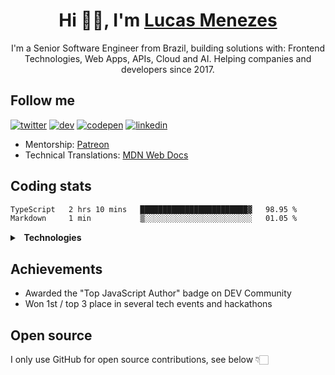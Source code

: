 <h1 align="center">Hi 👋🏻, I'm <a href="https://lucasm.dev">Lucas Menezes</a></h1>
<p align="center">I'm a Senior Software Engineer from Brazil, building solutions with: Frontend Technologies, Web Apps, APIs, Cloud and AI. Helping companies and developers since 2017.</p>

## Follow me
[![twitter](https://skillicons.dev/icons?i=twitter)](https://twitter.com/lucasmezs/)
[![dev](https://skillicons.dev/icons?i=devto)](https://dev.to/lucasm/)
[![codepen](https://skillicons.dev/icons?i=codepen)](https://codepen.io/lucasm/)
[![linkedin](https://skillicons.dev/icons?i=linkedin)](https://linkedin.com/in/lucasmezs/)

- Mentorship: [Patreon](https://patreon.com/lucasm)
- Technical Translations: [MDN Web Docs](https://github.com/mdn/)

## Coding stats

<!--START_SECTION:waka-->

```txt
TypeScript   2 hrs 10 mins   ████████████████████████▓   98.95 %
Markdown     1 min           ▒░░░░░░░░░░░░░░░░░░░░░░░░   01.05 %
```

<!--END_SECTION:waka-->

<details>
<summary><strong>&nbsp;&nbsp;Technologies</strong></summary>
</br>
  
[![typescript](https://skillicons.dev/icons?i=typescript)](https://typescriptlang.org/)
[![react](https://skillicons.dev/icons?i=react)](https://react.dev)
[![css](https://skillicons.dev/icons?i=css)](https://developer.mozilla.org/docs/Web/CSS)
[![webpack](https://skillicons.dev/icons?i=webpack)](https://webpack.js.org/)
[![sass](https://skillicons.dev/icons?i=sass)](https://sass-lang.com/)
[![html](https://skillicons.dev/icons?i=html)](https://developer.mozilla.org/docs/Web/HTML)
[![javascript](https://skillicons.dev/icons?i=javascript)](https://developer.mozilla.org/docs/Web/JavaScript)
[![nodejs](https://skillicons.dev/icons?i=nodejs)](https://nodejs.org)
[![graphql](https://skillicons.dev/icons?i=graphql)](https://graphql.org/)
[![docker](https://skillicons.dev/icons?i=docker)](https://docker.com/)
[![git](https://skillicons.dev/icons?i=git)](https://git-scm.com/)
[![jest](https://skillicons.dev/icons?i=jest)](https://jestjs.io/)
[![vue](https://skillicons.dev/icons?i=vue)](https://vuejs.org/)
[![angular](https://skillicons.dev/icons?i=angular)](https://angular.io/)
[![java](https://skillicons.dev/icons?i=java)](https://java.com/)
[![c](https://skillicons.dev/icons?i=c)](https://w3schools.com/c/)
[![nextjs](https://skillicons.dev/icons?i=nextjs)](https://nextjs.org/)
[![wordpress](https://skillicons.dev/icons?i=wordpress)](https://wordpress.org/)
[![postgresql](https://skillicons.dev/icons?i=postgresql)](https://postgresql.org/)
[![cloudflare](https://skillicons.dev/icons?i=cloudflare)](https://cloudflare.com/)
[![aws](https://skillicons.dev/icons?i=aws)](https://aws.amazon.com/)
[![azure](https://skillicons.dev/icons?i=azure)](https://azure.microsoft.com/)
[![gcp](https://skillicons.dev/icons?i=gcp)](https://cloud.google.com/)
[![nginx](https://skillicons.dev/icons?i=nginx)](https://nginx.com/)
[![styledcomponents](https://skillicons.dev/icons?i=styledcomponents)](https://styled-components.com/)
[![svg](https://skillicons.dev/icons?i=svg)](https://developer.mozilla.org/docs/Web/SVG)
[![vscode](https://skillicons.dev/icons?i=vscode)](https://code.visualstudio.com/)
[![vim](https://skillicons.dev/icons?i=vim)](https://neovim.io/)
[![linux](https://skillicons.dev/icons?i=linux)](https://distrochooser.de/)
[![apple](https://skillicons.dev/icons?i=apple)](https://apple.com/macos)
[![openstack](https://skillicons.dev/icons?i=openstack)](https://openstack.org/)
[![grafana](https://skillicons.dev/icons?i=grafana)](https://grafana.com/)


</details>

## Achievements

- Awarded the "Top JavaScript Author" badge on DEV Community
- Won 1st / top 3 place in several tech events and hackathons

## Open source

I only use GitHub for open source contributions, see below 👇🏻
